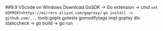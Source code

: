 ##9.9
VScode on Windows
Download GoSDK -> Go extension ->
cmd `set GOPROXY=https://mirrors.aliyun.com/goproxy/` 
`go install -v github.com/...`  tools:gopls gotests gomodifytags impl goplay dlv staticcheck -> 
go build <filename> -> 
go run <filename> 
